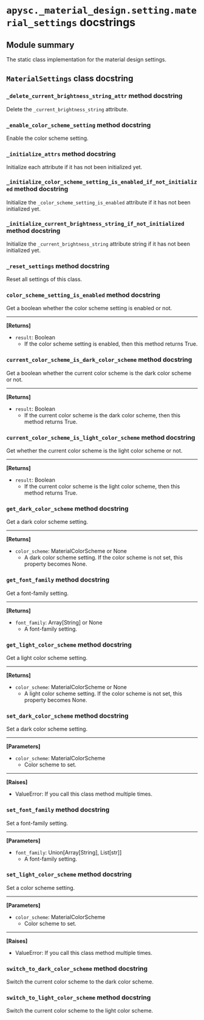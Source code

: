 # `apysc._material_design.setting.material_settings` docstrings

## Module summary

The static class implementation for the material design settings.

## `MaterialSettings` class docstring

### `_delete_current_brightness_string_attr` method docstring

Delete the `_current_brightness_string` attribute.

### `_enable_color_scheme_setting` method docstring

Enable the color scheme setting.

### `_initialize_attrs` method docstring

Initialize each attribute if it has not been initialized yet.

### `_initialize_color_scheme_setting_is_enabled_if_not_initialized` method docstring

Initialize the `_color_scheme_setting_is_enabled` attribute if it has not been initialized yet.

### `_initialize_current_brightness_string_if_not_initialized` method docstring

Initialize the `_current_brightness_string` attribute string if it has not been initialized yet.

### `_reset_settings` method docstring

Reset all settings of this class.

### `color_scheme_setting_is_enabled` method docstring

Get a boolean whether the color scheme setting is enabled or not.<hr>

**[Returns]**

- `result`: Boolean
  - If the color scheme setting is enabled, then this method returns True.

### `current_color_scheme_is_dark_color_scheme` method docstring

Get a boolean whether the current color scheme is the dark color scheme or not.<hr>

**[Returns]**

- `result`: Boolean
  - If the current color scheme is the dark color scheme, then this method returns True.

### `current_color_scheme_is_light_color_scheme` method docstring

Get whether the current color scheme is the light color scheme or not.<hr>

**[Returns]**

- `result`: Boolean
  - If the current color scheme is the light color scheme, then this method returns True.

### `get_dark_color_scheme` method docstring

Get a dark color scheme setting.<hr>

**[Returns]**

- `color_scheme`: MaterialColorScheme or None
  - A dark color scheme setting. If the color scheme is not set, this property becomes None.

### `get_font_family` method docstring

Get a font-family setting.<hr>

**[Returns]**

- `font_family`: Array[String] or None
  - A font-family setting.

### `get_light_color_scheme` method docstring

Get a light color scheme setting.<hr>

**[Returns]**

- `color_scheme`: MaterialColorScheme or None
  - A light color scheme setting. If the color scheme is not set, this property becomes None.

### `set_dark_color_scheme` method docstring

Set a dark color scheme setting.<hr>

**[Parameters]**

- `color_scheme`: MaterialColorScheme
  - Color scheme to set.

<hr>

**[Raises]**

- ValueError: If you call this class method multiple times.

### `set_font_family` method docstring

Set a font-family setting.<hr>

**[Parameters]**

- `font_family`: Union[Array[String], List[str]]
  - A font-family setting.

### `set_light_color_scheme` method docstring

Set a color scheme setting.<hr>

**[Parameters]**

- `color_scheme`: MaterialColorScheme
  - Color scheme to set.

<hr>

**[Raises]**

- ValueError: If you call this class method multiple times.

### `switch_to_dark_color_scheme` method docstring

Switch the current color scheme to the dark color scheme.

### `switch_to_light_color_scheme` method docstring

Switch the current color scheme to the light color scheme.